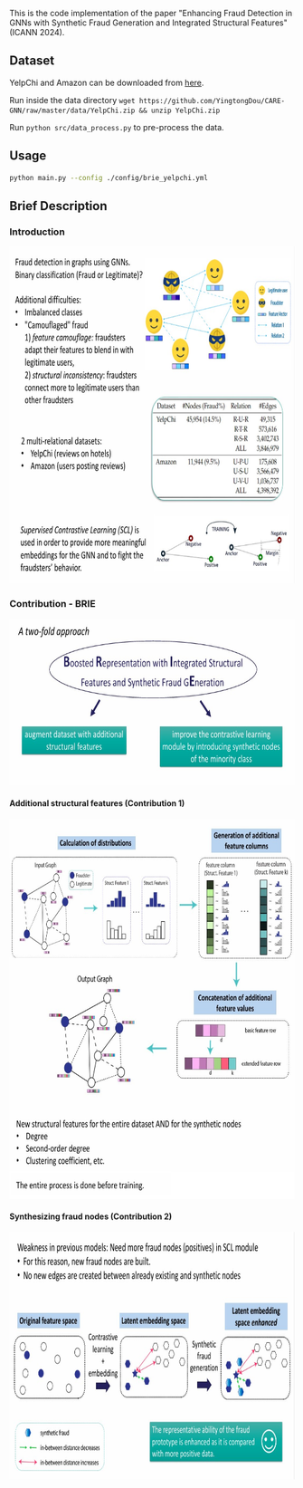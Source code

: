 This is the code implementation of the paper "Enhancing Fraud Detection in GNNs with
Synthetic Fraud Generation and Integrated Structural Features" (ICANN 2024).

## Dataset

YelpChi and Amazon can be downloaded from [here](https://github.com/YingtongDou/CARE-GNN/tree/master/data).

Run inside the data directory `wget https://github.com/YingtongDou/CARE-GNN/raw/master/data/YelpChi.zip && unzip YelpChi.zip` 

Run `python src/data_process.py` to pre-process the data.


## Usage

```sh
python main.py --config ./config/brie_yelpchi.yml
```

## Brief Description

### Introduction
<img src="images/intro.jpg" alt="Intro" width="709" height="595"/>

### Contribution - BRIE
<img src="images/contribution.jpg" alt="contribution" width="693" height="295"/>

#### Additional structural features (Contribution 1)
<img src="images/additional_features.jpg" alt="additional" width="692" height="672"/>

#### Synthesizing fraud nodes (Contribution 2)
<img src="images/synthesizing.jpg" alt="synthesizing" width="688" height="437"/>